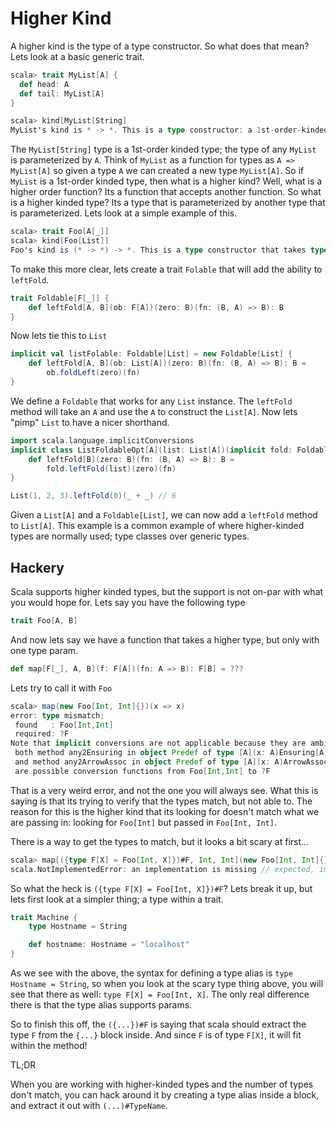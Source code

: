 # Higher Kind
A higher kind is the type of a type constructor.  So what does that mean?  Lets look at a basic generic trait.

```scala
scala> trait MyList[A] {
  def head: A
  def tail: MyList[A]
}

scala> kind[MyList[String]
MyList's kind is * -> *. This is a type constructor: a 1st-order-kinded type.
```

The `MyList[String]` type is a 1st-order kinded type; the type of any `MyList` is parameterized by `A`.  Think of `MyList` as a function for types as `A => MyList[A]` so given a type `A` we can created a new type `MyList[A]`.  So if `MyList` is a 1st-order kinded type, then what is a higher kind?  Well, what is a higher order function?  Its a function that accepts another function.  So what is a higher kinded type?  Its a type that is parameterized by another type that is parameterized.  Lets look at a simple example of this.

```scala
scala> trait Foo[A[_]]
scala> kind[Foo[List]]
Foo's kind is (* -> *) -> *. This is a type constructor that takes type constructor(s): a higher-kinded type.
```

To make this more clear, lets create a trait `Folable` that will add the ability to `leftFold`.

```scala
trait Foldable[F[_]] {
    def leftFold[A, B](ob: F[A])(zero: B)(fn: (B, A) => B): B
}
```

Now lets tie this to `List`

```scala
implicit val listFolable: Foldable[List] = new Foldable[List] {
    def leftFold[A, B](ob: List[A])(zero: B)(fn: (B, A) => B): B =
        ob.foldLeft(zero)(fn)
}
```

We define a `Foldable` that works for any `List` instance.  The `leftFold` method will take an `A` and use the `A` to construct the `List[A]`.  Now lets "pimp" `List` to have a nicer shorthand.

```scala
import scala.language.implicitConversions
implicit class ListFoldableOpt[A](list: List[A])(implicit fold: Foldable[List]) {
    def leftFold[B](zero: B)(fn: (B, A) => B): B =
        fold.leftFold(list)(zero)(fn)
}

List(1, 2, 3).leftFold(0)(_ + _) // 6
```

Given a `List[A]` and a `Foldable[List]`, we can now add a `leftFold` method to `List[A]`.  This example is a common example of where higher-kinded types are normally used; type classes over generic types.

## Hackery
Scala supports higher kinded types, but the support is not on-par with what you would hope for.  Lets say you have the following type

```scala
trait Foo[A, B]
```

And now lets say we have a function that takes a higher type, but only with one type param.

```scala
def map[F[_], A, B](f: F[A])(fn: A => B): F[B] = ???
```

Lets try to call it with `Foo`

```scala
scala> map(new Foo[Int, Int]{})(x => x)
error: type mismatch;
 found   : Foo[Int,Int]
 required: ?F
Note that implicit conversions are not applicable because they are ambiguous:
 both method any2Ensuring in object Predef of type [A](x: A)Ensuring[A]
 and method any2ArrowAssoc in object Predef of type [A](x: A)ArrowAssoc[A]
 are possible conversion functions from Foo[Int,Int] to ?F
```

That is a very weird error, and not the one you will always see.  What this is saying is that its trying to verify that the types match, but not able to.  The reason for this is the higher kind that its looking for doesn't match what we are passing in: looking for `Foo[Int]` but passed in `Foo[Int, Int]`.

There is a way to get the types to match, but it looks a bit scary at first...

```scala
scala> map[({type F[X] = Foo[Int, X]})#F, Int, Int](new Foo[Int, Int]{})(x => x)
scala.NotImplementedError: an implementation is missing // expected, impl was ???
```

So what the heck is `({type F[X] = Foo[Int, X]})#F`?  Lets break it up, but lets first look at a simpler thing; a type within a trait.

```scala
trait Machine {
    type Hostname = String

    def hostname: Hostname = "localhost"
}
```

As we see with the above, the syntax for defining a type alias is `type Hostname = String`, so when you look at the scary type thing above, you will see that there as well: `type F[X] = Foo[Int, X]`.  The only real difference there is that the type alias supports params.

So to finish this off, the `({...})#F` is saying that scala should extract the type `F` from the `{...}` block inside.  And since `F` is of type `F[X]`, it will fit within the method!

TL;DR

When you are working with higher-kinded types and the number of types don't match, you can hack around it by creating a type alias inside a block, and extract it out with `(...)#TypeName`.
